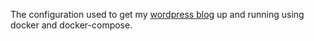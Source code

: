 The configuration used to get my [wordpress blog](https://www.blog.timothybryantjr.com) up and running using docker and docker-compose.
